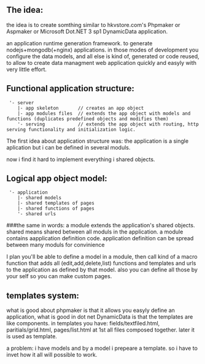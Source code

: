 ## The idea:
the idea is to create somthing similar to hkvstore.com's Phpmaker or Aspmaker or Microsoft Dot.NET 3 sp1 DynamicData application.

an application runtime generation framework. to generate nodejs+mongodb(+nginx) applications.
in those modes of development you configure the data models, and all else is kind of, 
generated or code reused, 
to allow to create data managment web application quickly and easyly with very little effort.

## Functional application structure:

     '- server
        |- app skeleton       // creates an app object
        |- app modules files  // extends the app object with models and functions (duplicates predefined objects and modifies them)
        '- serving            // extends the app object with routing, http serving functionality and initialization logic.

The first idea about application structure was:
the application is a single aplication but i can be defined in several moduls.

now i find it hard to implement everything i shared objects.

## Logical app object model:
     '- application
        |- shared models
        |- shared templates of pages
        |- shared functions of pages
        '- shared urls

###the same in words:
a module extends the application's shared objects.
shared means shared between all moduls in the application. 
a module contains aapplication definition code.
application definition can be spread between many moduls for convinience


I plan you'll be able to define a model in a module, then call kind of  a macro function 
that adds all (edit,add,delete,list) functions and templates and urls to the application 
as defined by that model.
also you can define all those by your self so you can make custom pages.

## templates system:
what is good about phpmaker is that it allows you easyly define an application,
what is good in dot net DynamicData is that the templates are like components.
in templates you have: fields/textfiled.html, paritials/grid.html, pages/list.html 
at 1st all files composed together. later it is used as template.

a problem: i have models and by a model i prepeare a template. so i have to invet how it all will possible to work.

